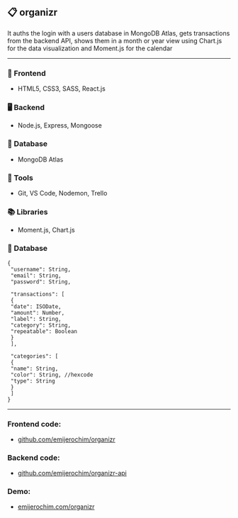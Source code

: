 ## 📋 organizr

It auths the login with a users database in MongoDB Atlas, gets transactions from the backend API, shows them in a month or year view using Chart.js for the data visualization and Moment.js for the calendar

_________________________

### 📱 Frontend
* HTML5, CSS3, SASS, React.js

### 🖥️ Backend
* Node.js, Express, Mongoose

### 💾 Database
* MongoDB Atlas

### 🧰 Tools
* Git, VS Code, Nodemon, Trello

### 📚 Libraries
* Moment.js, Chart.js

### 📂 Database
```
{
 "username": String,
 "email": String,
 "password": String,

 "transactions": [
 {
 "date": ISODate,
 "amount": Number,
 "label": String,
 "category": String,
 "repeatable": Boolean
 }
 ],

 "categories": [
 {
 "name": String,
 "color": String, //hexcode
 "type": String
 }
 ]
}
```
________________

### Frontend code:
* [github.com/emijerochim/organizr](http://github.com/emijerochim/organizr)

### Backend code:
* [github.com/emijerochim/organizr-api](http://github.com/emijerochim/organizr-api)

### Demo:
* [emijerochim.com/organizr](http://github.com/emijerochim/organizr-api)

